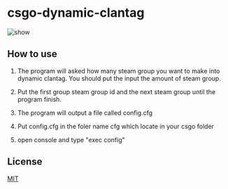 # csgo-dynamic-clantag
![show](https://user-images.githubusercontent.com/70201574/117565956-3e563f00-b0de-11eb-9598-aeccbd89c01a.gif)


## How to use

1. The program will asked how many steam group you want to make into dynamic clantag. You should put the input the amount of steam group.

2. Put the first group steam group id and the next steam group until the program finish.

3. The program will output a file called config.cfg

4. Put config.cfg in the foler name cfg which locate in your csgo folder

5. open console and type "exec config"


## License
[MIT](https://choosealicense.com/licenses/mit/)
